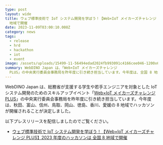 ```yaml
---
type: post
layout: wide
title: ウェブ標準技術で IoT システム開発を学ぼう！【Web×IoT メイカーズチャレンジ PLUS】2023 年度のハッカソンは 全国 8
  地域で開催
date: 2023-11-09T03:00:10.008Z
category: news
tags:
  - release
  - hrd
  - hackathon
  - iot
  - event
image: /assets/uploads/15499-11-56494edad2024fb993091c4166cee046-1200x629.webp
summary: WebDINO Japan は、「Web×IoT メイカーズチャレンジ
  PLUS」の中央実行委員会事務局を昨年度に引き続き担当しています。今年度は、全国 8 地域でハッカソンが開催されることが決定しました。
---
```

WebDINO Japan は、総務省が支援する学生や若手エンジニアを対象とした IoT システム開発のためのスキルアップイベント「[Web×IoT メイカーズチャレンジ PLUS](https://webiotmakers.britegrid.io/)」の中央実行委員会事務局を昨年度に引き続き担当しています。今年度は、秋田、富山、信州、鳥取、岡山、徳島、香川、愛媛の 8 地域でハッカソンが開催されることが決定しました。

以下プレスリリースを配信しましたのでご覧ください。

- [ウェブ標準技術で IoT システム開発を学ぼう！【Web×IoT メイカーズチャレンジ PLUS】2023 年度のハッカソンは 全国 8 地域で開催](https://prtimes.jp/main/html/rd/p/000000011.000015499.html)
